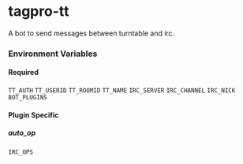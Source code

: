 # tagpro-tt
A bot to send messages between turntable and irc.

### Environment Variables
#### Required
`TT_AUTH`
`TT_USERID`
`TT_ROOMID`
`TT_NAME`
`IRC_SERVER`
`IRC_CHANNEL`
`IRC_NICK`
`BOT_PLUGINS`

#### Plugin Specific
##### auto_op
`IRC_OPS`
